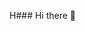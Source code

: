 H### Hi there 👋

<!--
**bashii/bashiir sheik
** is a ✨ _special_ ✨ repository because its `README.md` (this file) appears on your GitHub profile.

Here are some ideas to get you started:

- 
..  online market
- .. to get amzon acount 
... shoping 
 ... peaple
-  quare
- 📫 google
- 😄 online marke
to getbit


-->

